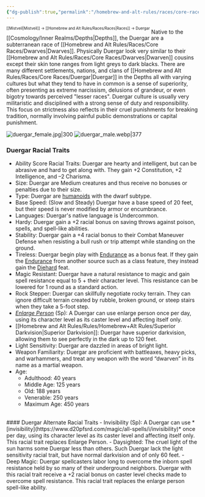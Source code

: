 ```yaml
---
{"dg-publish":true,"permalink":"/homebrew-and-alt-rules/races/core-races/duergar/"}
---
```


<sup><sup>[[Mistveil\|Mistveil]] → [[Homebrew and Alt Rules/Races/Races\|Races]] → Duergar</sup></sup>
Native to the [[Cosmology/Inner Realms/Depths\|Depths]], the Duergar are a subterranean race of [[Homebrew and Alt Rules/Races/Core Races/Dwarves\|Dwarves]]. Physically Duergar look very similar to their [[Homebrew and Alt Rules/Races/Core Races/Dwarves\|Dwarven]] cousins except their skin tone ranges from light greys to dark blacks. There are many different settlements, nations, and clans of [[Homebrew and Alt Rules/Races/Core Races/Duergar\|Duergar]] in the Depths all with varying cultures but what they tend to have in common is a sense of superiority, often presenting as extreme narcissism, delusions of grandeur, or even bigotry towards perceived "lesser races". Duergar culture is usually very militaristic and disciplined with a strong sense of duty and responsibility. This focus on strictness also reflects in their cruel punishments for breaking tradition, normally involving painful public demonstrations or capital punishment. 

![duergar_female.jpg|300](/img/user/Attachments/duergar_female.jpg) ![duergar_male.webp|377](/img/user/Attachments/duergar_male.webp)

### Duergar Racial Traits
- Ability Score Racial Traits: Duergar are hearty and intelligent, but can be abrasive and hard to get along with. They gain +2 Constitution, +2 Intelligence, and –2 Charisma.
- Size: Duergar are Medium creatures and thus receive no bonuses or penalties due to their size.
- Type: Duergar are [humanoids](http://www.d20pfsrd.com/bestiary/rules-for-monsters/creature-types#TOC-Humanoid) with the dwarf subtype.
- Base Speed: (Slow and Steady) Duergar have a base speed of 20 feet, but their speed is never modified by armor or encumbrance.
- Languages: Duergar's native language is Undercommon.
- Hardy: Duergar gain a +2 racial bonus on saving throws against poison, spells, and spell-like abilities.
- Stability: Duergar gain a +4 racial bonus to their Combat Maneuver Defense when resisting a bull rush or trip attempt while standing on the ground.
- Tireless: Duergar begin play with [Endurance](https://www.d20pfsrd.com/feats/general-feats/endurance) as a bonus feat. If they gain the [Endurance](https://www.d20pfsrd.com/feats/general-feats/endurance) from another source such as a class feature, they instead gain the [Diehard](https://www.d20pfsrd.com/feats/general-feats/diehard/) feat.
- Magic Resistant: Duergar have a natural resistance to magic and gain spell resistance equal to 5 + their character level. This resistance can be lowered for 1 round as a standard action.
- Rock Stepper: Duergar can skillfully negotiate rocky terrain. They can ignore difficult terrain created by rubble, broken ground, or steep stairs when they take a 5-foot step.
- [*Enlarge Person*](https://www.d20pfsrd.com/magic/all-spells/e/enlarge-person/) (Sp): A Duergar can use enlarge person once per day, using its character level as its caster level and affecting itself only.
- [[Homebrew and Alt Rules/Rules/Homebrew+Alt Rules/Superior Darkvision\|Superior Darkvision]]: Duergar have superior darkvision, allowing them to see perfectly in the dark up to 120 feet.
- Light Sensitivity: Duergar are dazzled in areas of bright light.
- Weapon Familiarity: Duergar are proficient with battleaxes, heavy picks, and warhammers, and treat any weapon with the word “dwarven” in its name as a martial weapon.
- Age:
    - Adulthood: 40 years
    - Middle Age: 125 years
    - Old: 188 years
    - Venerable: 250 years
    - Maximum Age: 450 years
<br>
#### Duergar Alternate Racial Traits
- Invisibility (Sp): A Duergar can use *[invisibility](https://www.d20pfsrd.com/magic/all-spells/i/invisibility)* once per day, using its character level as its caster level and affecting itself only. This racial trait replaces Enlarge Person.
- Daysighted: The cruel light of the sun harms some Duergar less than others. Such Duergar lack the light sensitivity racial trait, but have normal darkvision and of only 60 feet.
- Deep Magic: Duergar spellcasters labor long to overcome the inborn spell resistance held by so many of their underground neighbors. Duergar with this racial trait receive a +2 racial bonus on caster level checks made to overcome spell resistance. This racial trait replaces the enlarge person spell-like ability.